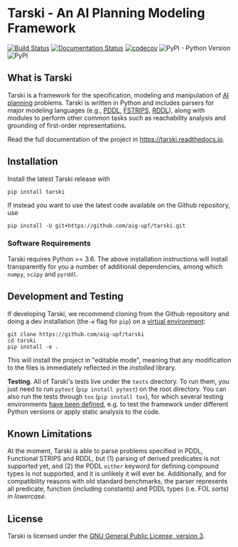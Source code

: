
# Tarski - An AI Planning Modeling Framework 
[![Build Status](https://travis-ci.com/aig-upf/tarski.svg?branch=master)](https://travis-ci.com/aig-upf/tarski)
[![Documentation Status](https://readthedocs.org/projects/tarski/badge/?version=latest)](https://tarski.readthedocs.io/en/latest/?badge=latest)
[![codecov](https://codecov.io/gh/aig-upf/tarski/branch/master/graph/badge.svg)](https://codecov.io/gh/aig-upf/tarski)
![PyPI - Python Version](https://img.shields.io/pypi/pyversions/tarski.svg?style=popout)
![PyPI](https://img.shields.io/pypi/v/tarski.svg?style=popout)


## What is Tarski
Tarski is a framework for the specification, modeling and manipulation of 
[AI planning](https://en.wikipedia.org/wiki/Automated_planning_and_scheduling) problems.
Tarski is written in Python and includes parsers for major modeling languages
(e.g., [PDDL](https://en.wikipedia.org/wiki/Planning_Domain_Definition_Language),
[FSTRIPS](https://dl.acm.org/citation.cfm?id=566359),
[RDDL](https://en.wikipedia.org/wiki/Planning_Domain_Definition_Language#RDDL)), 
along with modules to perform other common tasks such as reachability analysis and 
grounding of first-order representations.


Read the full documentation of the project in <https://tarski.readthedocs.io>.


## Installation

Install the latest Tarski release with

    pip install tarski

If instead you want to use the latest code available on the Github repository, use 
    
    pip install -U git+https://github.com/aig-upf/tarski.git
    
### Software Requirements
Tarski requires Python >= 3.6. The above installation instructions will install transparently 
for you a number of additional dependencies, among which `numpy`, `scipy` and `pyrddl`.


## Development and Testing
If developing Tarski, we recommend cloning from the Github repository and doing a dev installation
(the`-e` flag for `pip`) on a [virtual environment](https://docs.python.org/3/tutorial/venv.html):
    
    git clone https://github.com/aig-upf/tarski
    cd tarski
    pip install -e .

This will install the project in "editable mode", meaning that any modification to the files
is immediately reflected in the _installed_ library.


**Testing**. All of Tarski's tests live under the `tests` directory.
To run them, you just need to run `pytest` (`pip install pytest`) on the root directory.
You can also run the tests through `tox` (`pip install tox`), for which several testing environments
[have been defined](tox.ini), e.g. to test the framework under different Python versions or apply static
analysis to the code.


## Known Limitations
At the moment, Tarski is able to parse problems specified in PDDL, Functional STRIPS and RDDL, 
but (1) parsing of derived predicates is not supported yet, and (2)
the PDDL `either` keyword for defining compound types is not supported, and it is unlikely it will ever be.
Additionally, and for compatibility reasons with old standard benchmarks, the parser represents all predicate,
function (including constants) and PDDL types (i.e. FOL sorts) _in lowercase_.  

## License
Tarski is licensed under the [GNU General Public License, version 3](LICENSE).
